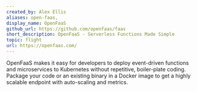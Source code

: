 ```yaml
---
created_by: Alex Ellis
aliases: open-faas,
display_name: OpenFaaS
github_url: https://github.com/openfaas/faas
short_description: OpenFaaS - Serverless Functions Made Simple
topic: flight
url: https://openfaas.com/
---
```


OpenFaaS makes it easy for developers to deploy event-driven functions and microservices to Kubernetes without repetitive, boiler-plate coding. Package your code or an existing binary in a Docker image to get a highly scalable endpoint with auto-scaling and metrics.
